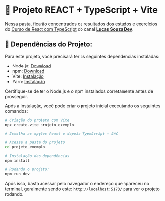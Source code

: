 # 🌱 Projeto REACT + TypeScript + Vite

Nessa pasta, ficarão concentrados os resultados dos estudos e exercícios do [Curso de React com TypeScript](https://youtube.com/playlist?list=PL29TaWXah3iZktD5o1IHbc7JDqG_80iOm&si=XHKcbzVulL97qf7B) do canal [**Lucas Souza Dev**](https://www.youtube.com/@LucasSouzaDev). 

## 🔗 Dependências do Projeto:

Para este projeto, você precisará ter as seguintes dependências instaladas:

- Node.js: [Download](https://nodejs.org/en/download/)
- npm: [Download](https://www.npmjs.com/get-npm)
- Vite: [Instalação](https://vitejs.dev/guide/#scaffolding-your-first-vite-project)
- Yarn: [Instalação](https://classic.yarnpkg.com/lang/en/docs/install/#debian-stable)

Certifique-se de ter o Node.js e o npm instalados corretamente antes de prosseguir.

Após a instalação, você pode criar o projeto inicial executando os seguintes comandos:

```bash
# Criação do projeto com Vite
npx create-vite projeto_exemplo

# Escolha as opções React e depois TypeScript + SWC

# Acesse a pasta do projeto
cd projeto_exemplo

# Instalação das dependências
npm install

# Rodando o projeto:
npm run dev
```

Após isso, basta acessar pelo navegador o endereço que apareceu no terminal, geralmente sendo este: `http://localhost:5173/` para ver o projeto rodando. 
